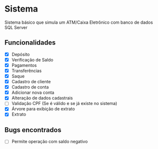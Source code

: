 # Sistema
Sistema básico que simula um ATM/Caixa Eletrônico com banco de dados SQL Server

## Funcionalidades
- [x] Depósito
- [x] Verificação de Saldo
- [x] Pagamentos
- [x] Transferências
- [x] Saque
- [x] Cadastro de cliente
- [x] Cadastro de conta
- [x] Adicionar nova conta
- [x] Alteração de dados cadastrais
- [ ] Validação CPF (Se é válido e se já existe no sistema)
- [x] Árvore para exibição de extrato
- [x] Extrato

## Bugs encontrados
- [ ] Permite operação com saldo negativo
